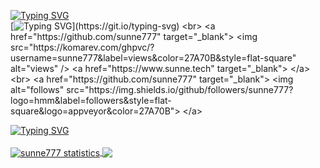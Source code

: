 [![Typing SVG](https://readme-typing-svg.herokuapp.com?color=%2327A70B&vCenter=true&lines=s+u+n+n+e)](https://git.io/typing-svg)
<br>
[![Typing SVG](https://readme-typing-svg.herokuapp.com?color=%2327A70B&vCenter=true&lines=one+and+only,+github.com%2Fsunne777')](https://git.io/typing-svg)
<br>
<a href="https://github.com/sunne777" target="_blank">
    <img src="https://komarev.com/ghpvc/?username=sunne777&label=views&color=27A70B&style=flat-square" alt="views" />
    <a href="https://www.sunne.tech" target="_blank">
</a>
<br>
<a href="https://github.com/sunne777" target="_blank">
    <img alt="follows" src="https://img.shields.io/github/followers/sunne777?logo=hmm&label=followers&style=flat-square&logo=appveyor&color=27A70B">
</a>

[![Typing SVG](https://readme-typing-svg.herokuapp.com?color=%2327A70B&vCenter=true&lines=z+z+z+z+z+z+z+z+z+z+z+z+z+z+z+z+z+z+z+z+z+z+z+z+z+z+z+z+z+z+z+z+z+z+z+z+z+z+z+z+z+z+z+z+z+z+z+z+z+z+z+z+z+z+z+z+z+z+z+z+z+z+z+z+z+z+z+z+z+z+z+z+z+z+z+z+z+z+z+z+z+z+z+z+z+z+z+z+z+z+z+z+z+z+z+z+z+z+z+z+z+z+z+z+z+z+z+z+z+z+z+z+z+z+z+z+z+z+z+z+z+z+z+z+z+z+z+z+z+z+z+z+z+z+z+z+z+z+z+z+z+z+z+z+z+z+z+z+z+z+z+z+z+z+z+z+z+z+z+z+z+z+z+z+z+z+z+z+z+z+z+z+z+z+z+z+z+z+z+z+z+z+z+z+z+z+z+z+z+z+z+z+z+z+z+z+z+z+z+z+)](https://git.io/typing-svg)
<br><br>
<a href="https://github.com/sunne777">
  <img align="center" src="https://github-readme-stats.vercel.app/api?username=sunne777&show_icons=true&include_all_commits=true&show_icons=true&title_color=fff&icon_color=79ff97&text_color=9f9f9f&bg_color=151515" alt="sunne777 statistics" />
</a>
<a href="https://github.com/sunne777?tab=repositories">
  <img align="center" src="https://github-readme-stats.vercel.app/api/top-langs/?username=sunne777&layout=compact&show_icons=true&title_color=fff&icon_color=79ff97&text_color=9f9f9f&bg_color=151515"/>
</a>

